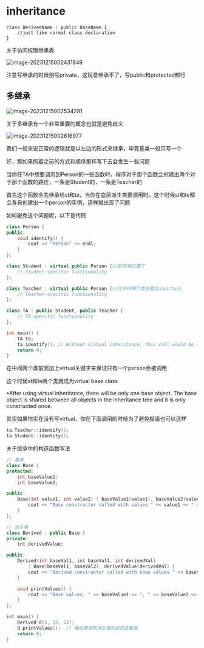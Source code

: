 # inheritance

```
class DerivedName : public BaseName {
	//just like normal class declaration
}
```

关于访问权限继承表

![image-20231215002431849](C:\Users\epiph\Desktop\教材\面向对象编程\复习\image-20231215002431849.png)

注意写继承的时候别写private，这玩意继承不了，写public和protected都行



## 多继承

![image-20231215002534291](C:\Users\epiph\Desktop\教材\面向对象编程\复习\image-20231215002534291.png)

关于多继承有一个非常重要的概念也就是避免歧义

![image-20231215002616977](C:\Users\epiph\Desktop\教材\面向对象编程\复习\image-20231215002616977.png)

我们一般来说正常的逻辑就是以左边的形式来继承，毕竟基类一般只写一个

好，那如果照着之前的方式和顺序那样写下去会发生一些问题

当你在TA中想要调用到Person的一些函数时，程序对于那个函数会创建出两个对于那个函数的路径，一条是Student的，一条是Teacher的

首先这个函数会先继承给st和te，当你在底层派生类要调用时，这个时候st和te都会各自创建出一个person的实例，这样就出现了问题



如何避免这个问题呢，以下是代码

```c++
class Person {
public:
    void identify() { 
        cout << "Person" << endl; 
    }
};

class Student : virtual public Person {//别写错位置了
    // Student-specific functionality
};

class Teacher : virtual public Person {//在中间两个类前面加上virtual
    // Teacher-specific functionality
};

class TA : public Student, public Teacher {
    // TA-specific functionality
};

int main() {
    TA ta;
    ta.identify(); // Without virtual inheritance, this call would be ambiguous.
    return 0;
}

```

在中间两个类前面加上virtual关键字来保证只有一个person会被调用

这个时候st和te两个类就成为virtual base class

•After using virtual inheritance, there will be only one base object. The base object is shared between all objects in the inheritance tree and it is only constructed once.

其实如果你实在没有写virtual，你在下面调用的时候为了避免报错也可以这样

```c++
ta.Teacher::identify();
ta.Student::identity();
```



关于继承中的构造函数写法

```c++
// 基类
class Base {
protected:
    int baseValue1;
    int baseValue2;

public:
    Base(int value1, int value2) : baseValue1(value1), baseValue2(value2) {
        cout << "Base constructor called with values " << value1 << " and " << value2 << endl;
    }
};

// 派生类
class Derived : public Base {
private:
    int derivedValue;

public:
    Derived(int baseVal1, int baseVal2, int derivedVal)
        : Base(baseVal1, baseVal2), derivedValue(derivedVal) {
        cout << "Derived constructor called with base values " << baseVal1 << ", " << baseVal2 << " and derived value " << derivedVal << endl;
    }

    void printValues() {
        cout << "Base values: " << baseValue1 << ", " << baseValue2 << " | Derived value: " << derivedValue << endl;
    }
};

int main() {
    Derived d(5, 15, 25);
    d.printValues();  // 输出基类和派生类的成员变量值
    return 0;
}
```

